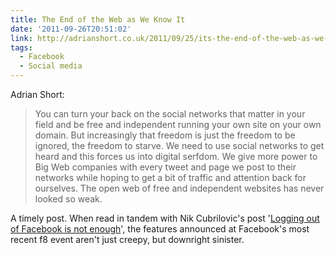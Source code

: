 ```yaml
---
title: The End of the Web as We Know It
date: '2011-09-26T20:51:02'
link: http://adrianshort.co.uk/2011/09/25/its-the-end-of-the-web-as-we-know-it/
tags:
  - Facebook
  - Social media
---
```

Adrian Short:

> You can turn your back on the social networks that matter in your field and be free and independent running your own site on your own domain. But increasingly that freedom is just the freedom to be ignored, the freedom to starve. We need to use social networks to get heard and this forces us into digital serfdom. We give more power to Big Web companies with every tweet and page we post to their networks while hoping to get a bit of traffic and attention back for ourselves. The open web of free and independent websites has never looked so weak.

A timely post. When read in tandem with Nik Cubrilovic's post '[Logging out of Facebook is not enough][1]', the features announced at Facebook's most recent f8 event aren't just creepy, but downright sinister.

[1]: http://nikcub.appspot.com/logging-out-of-facebook-is-not-enough

